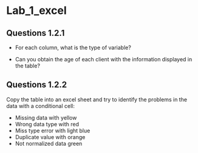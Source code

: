# Lab_1_excel


## Questions 1.2.1

  - For each column, what is the type of variable?
  
  - Can you obtain the age of each client with the information displayed in the table? 

## Questions 1.2.2

Copy the table into an excel sheet and try to identify the problems in the data with a conditional cell:
  
  - Missing data with yellow 
  - Wrong data type with red 
  - Miss type error with light blue
  - Duplicate value with orange
  - Not normalized data green
